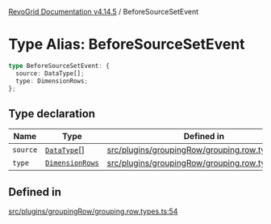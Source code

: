 [RevoGrid Documentation v4.14.5](README.md) / BeforeSourceSetEvent

# Type Alias: BeforeSourceSetEvent

```ts
type BeforeSourceSetEvent: {
  source: DataType[];
  type: DimensionRows;
};
```

## Type declaration

| Name | Type | Defined in |
| ------ | ------ | ------ |
| `source` | [`DataType`](TypeAlias.DataType.md)[] | [src/plugins/groupingRow/grouping.row.types.ts:56](https://github.com/revolist/revogrid/blob/395fb64310e6654557393205ff295dbb2f4142c5/src/plugins/groupingRow/grouping.row.types.ts#L56) |
| `type` | [`DimensionRows`](TypeAlias.DimensionRows.md) | [src/plugins/groupingRow/grouping.row.types.ts:55](https://github.com/revolist/revogrid/blob/395fb64310e6654557393205ff295dbb2f4142c5/src/plugins/groupingRow/grouping.row.types.ts#L55) |

## Defined in

[src/plugins/groupingRow/grouping.row.types.ts:54](https://github.com/revolist/revogrid/blob/395fb64310e6654557393205ff295dbb2f4142c5/src/plugins/groupingRow/grouping.row.types.ts#L54)

